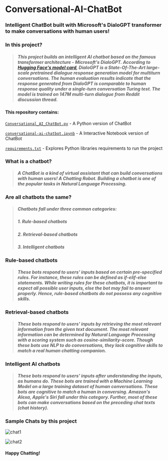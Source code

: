 # Conversational-AI-ChatBot

### Intelligent ChatBot built with Microsoft's DialoGPT transformer to make conversations with human users! 

### In this project?
>##### This project builds an intelligent AI chatbot based on the famous transformer architecture - Microsoft's DialoGPT. According to [Hugging Face's model card](https://huggingface.co/microsoft/DialoGPT-medium), DialoGPT is a State-Of-The-Art large-scale pretrained dialogue response generation model for multiturn conversations. The human evaluation results indicate that the response generated from DialoGPT is comparable to human response quality under a single-turn conversation Turing test. The model is trained on 147M multi-turn dialogue from Reddit discussion thread.

#### This repository contains:

[`Conversational_AI_ChatBot.py`](https://github.com/rishika64/Conversational-AI-ChatBot/blob/main/Conversational_AI_ChatBot.py)  - A Python version of ChatBot

[`conversational-ai-chatbot.ipynb`](https://github.com/rishika64/Conversational-AI-ChatBot/blob/main/conversational-ai-chatbot.ipynb) - A Interactive Notebook version of ChatBot

[`requirements.txt`](https://github.com/rishika64/Conversational-AI-ChatBot/blob/main/requirements.txt)  - Explores Python libraries requirements to run the project

### What is a chatbot?

>##### A ChatBot is a kind of virtual assistant that can build conversations with human users! A *Chat*ting Ro*bot*. Building a chatbot is one of the popular tasks in Natural Language Processing.

### Are all chatbots the same?
>##### Chatbots fall under three common categories:
>##### 1. Rule-based chatbots
>##### 2. Retrieval-based chatbots
>##### 3. Intelligent chatbots

### Rule-based chatbots
>##### These bots respond to users' inputs based on certain pre-specified rules. For instance, these rules can be defined as if-elif-else statements. While writing rules for these chatbots, it is important to expect all possible user inputs, else the bot may fail to answer properly. Hence, rule-based chatbots do not possess any cognitive skills.

### Retrieval-based chatbots
>##### These bots respond to users' inputs by retrieving the most relevant information from the given text document. The most relevant information can be determined by Natural Language Processing with a scoring system such as cosine-similarity-score. Though these bots use NLP to do conversations, they lack cognitive skills to match a real human chatting companion.

### Intelligent AI chatbots
>##### These bots respond to users' inputs after understanding the inputs, as humans do. These bots are trained with a Machine Learning Model on a large training dataset of human conversations. These bots are cognitive to match a human in conversing. Amazon's Alexa, Apple's Siri fall under this category. Further, most of these bots can make conversations based on the preceding chat texts (chat history). 


### Sample Chats by this project
![chat1](https://raw.githubusercontent.com/RajkumarGalaxy/Conversational-AI-ChatBot/main/chatbot_chats_1.jpg)

![chat2](https://raw.githubusercontent.com/RajkumarGalaxy/Conversational-AI-ChatBot/main/chatbot_chats_2.jpg)

#### Happy Chatting!
